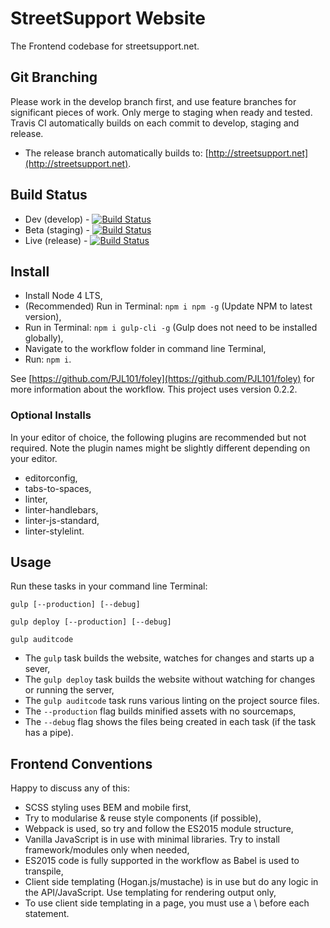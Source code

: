 # StreetSupport Website

The Frontend codebase for streetsupport.net.

## Git Branching

Please work in the develop branch first, and use feature branches for significant pieces of work. Only merge to staging when ready and tested. Travis CI automatically builds on each commit to develop, staging and release.

* The release branch automatically builds to: [http://streetsupport.net](http://streetsupport.net).

## Build Status

* Dev (develop) - [![Build Status](https://travis-ci.org/StreetSupport/streetsupport-web.svg?branch=develop)](https://travis-ci.org/StreetSupport/streetsupport-web)
* Beta (staging) - [![Build Status](https://travis-ci.org/StreetSupport/streetsupport-web.svg?branch=staging)](https://travis-ci.org/StreetSupport/streetsupport-web)
* Live (release) - [![Build Status](https://travis-ci.org/StreetSupport/streetsupport-web.svg?branch=release)](https://travis-ci.org/StreetSupport/streetsupport-web)

## Install

* Install Node 4 LTS,
* (Recommended) Run in Terminal: `npm i npm -g` (Update NPM to latest version),
* Run in Terminal: `npm i gulp-cli -g` (Gulp does not need to be installed globally),
* Navigate to the workflow folder in command line Terminal,
* Run: `npm i`.

See [https://github.com/PJL101/foley](https://github.com/PJL101/foley) for more information about the workflow. This project uses version 0.2.2.

### Optional Installs

In your editor of choice, the following plugins are recommended but not required. Note the plugin names might be slightly different depending on your editor.

* editorconfig,
* tabs-to-spaces,
* linter,
* linter-handlebars,
* linter-js-standard,
* linter-stylelint.

## Usage

Run these tasks in your command line Terminal:

`gulp [--production] [--debug]`

`gulp deploy [--production] [--debug]`

`gulp auditcode`

* The `gulp` task builds the website, watches for changes and starts up a sever,
* The `gulp deploy` task builds the website without watching for changes or running the server,
* The `gulp auditcode` task runs various linting on the project source files.
* The `--production` flag builds minified assets with no sourcemaps,
* The `--debug` flag shows the files being created in each task (if the task has a pipe).

## Frontend Conventions

Happy to discuss any of this:

* SCSS styling uses BEM and mobile first,
* Try to modularise & reuse style components (if possible),
* Webpack is used, so try and follow the ES2015 module structure,
* Vanilla JavaScript is in use with minimal libraries. Try to install framework/modules only when needed,
* ES2015 code is fully supported in the workflow as Babel is used to transpile,
* Client side templating (Hogan.js/mustache) is in use but do any logic in the API/JavaScript. Use templating for rendering output only,
* To use client side templating in a page, you must use a \ before each statement.
